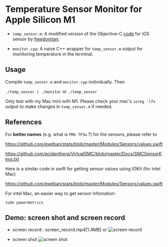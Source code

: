 # Temperature Sensor Monitor for Apple Silicon M1 

- `temp_sensor.m`: A modified version of the Objective-C [code](https://github.com/freedomtan/sensors/blob/master/sensors/sensors.m) for iOS sensor by [freedomtan](https://github.com/freedomtan);

- `monitor.cpp`: A naive C++ wrapper for `temp_sensor.m` output for monitoring temperature in the terminal.

## Usage

Compile `temp_sensor.m` and `monitor.cpp` individually. Then

`./temp_sensor | ./monitor` or `./temp_sensor` 

Only test with my Mac mini with M1. Please check your mac's `ioreg -lfx` output to make changes in `temp_sensor.m` if needed.

## References

For **better names** (e.g. what is `PMU TP3w` ?) for the sensors, please refer to 

https://github.com/exelban/stats/blob/master/Modules/Sensors/values.swift

https://github.com/acidanthera/VirtualSMC/blob/master/Docs/SMCSensorKeys.txt

Here is a similar code in swift for getting sensor values using IOKit (for intel Mac)

https://github.com/exelban/stats/blob/master/Modules/Sensors/values.swift

For intel Mac, an easier way to get sensor infomation:

`sudo powermetrics`



## Demo: screen shot and screen record
- screen record : screen_record.mp4[1.4MB] or
![screen record](https://raw.githubusercontent.com/fermion-star/apple_sensors/master/screen_record.low.gif)

- screen shot 
![screen shot](https://raw.githubusercontent.com/fermion-star/apple_sensors/master/screen_shot.png) 
<!---
![screen record](screen_record.mp4)

![screen shot](screen_shot.png) 
--->



